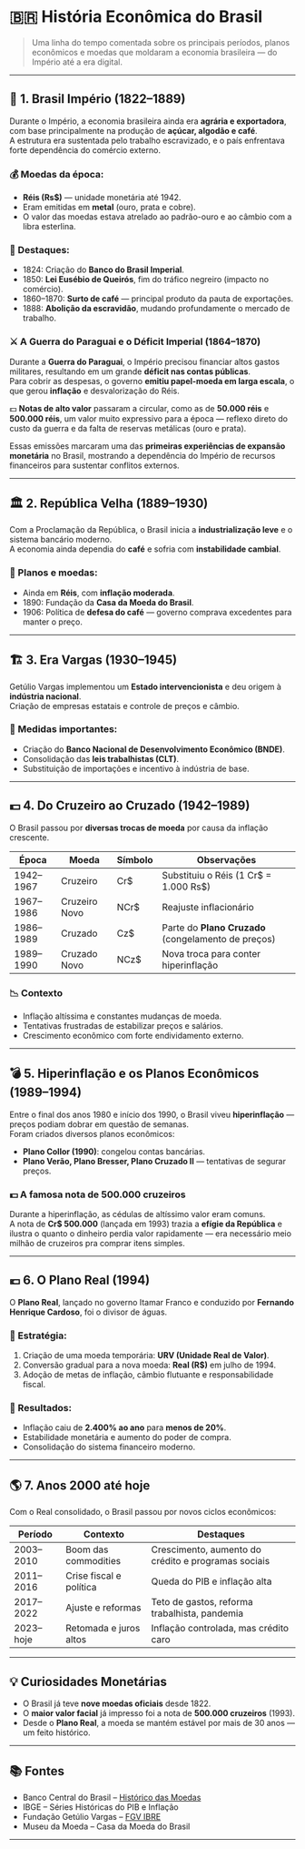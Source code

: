 # 🇧🇷 História Econômica do Brasil

> Uma linha do tempo comentada sobre os principais períodos, planos econômicos e moedas que moldaram a economia brasileira — do Império até a era digital.

---

## 👑 1. Brasil Império (1822–1889)

Durante o Império, a economia brasileira ainda era **agrária e exportadora**, com base principalmente na produção de **açúcar, algodão e café**.  
A estrutura era sustentada pelo trabalho escravizado, e o país enfrentava forte dependência do comércio externo.

### 💰 Moedas da época:
- **Réis (Rs$)** — unidade monetária até 1942.  
- Eram emitidas em **metal** (ouro, prata e cobre).  
- O valor das moedas estava atrelado ao padrão-ouro e ao câmbio com a libra esterlina.

### 🧾 Destaques:
- 1824: Criação do **Banco do Brasil Imperial**.  
- 1850: **Lei Eusébio de Queirós**, fim do tráfico negreiro (impacto no comércio).  
- 1860–1870: **Surto de café** — principal produto da pauta de exportações.  
- 1888: **Abolição da escravidão**, mudando profundamente o mercado de trabalho.  

### ⚔️ A Guerra do Paraguai e o Déficit Imperial (1864–1870)

Durante a **Guerra do Paraguai**, o Império precisou financiar altos gastos militares, resultando em um grande **déficit nas contas públicas**.  
Para cobrir as despesas, o governo **emitiu papel-moeda em larga escala**, o que gerou **inflação** e desvalorização do Réis.

💵 **Notas de alto valor** passaram a circular, como as de **50.000 réis** e **500.000 réis**, um valor muito expressivo para a época — reflexo direto do custo da guerra e da falta de reservas metálicas (ouro e prata).  

Essas emissões marcaram uma das **primeiras experiências de expansão monetária** no Brasil, mostrando a dependência do Império de recursos financeiros para sustentar conflitos externos.

---

## 🏛️ 2. República Velha (1889–1930)

Com a Proclamação da República, o Brasil inicia a **industrialização leve** e o sistema bancário moderno.  
A economia ainda dependia do **café** e sofria com **instabilidade cambial**.

### 💸 Planos e moedas:
- Ainda em **Réis**, com **inflação moderada**.  
- 1890: Fundação da **Casa da Moeda do Brasil**.  
- 1906: Política de **defesa do café** — governo comprava excedentes para manter o preço.

---

## 🏗️ 3. Era Vargas (1930–1945)

Getúlio Vargas implementou um **Estado intervencionista** e deu origem à **indústria nacional**.  
Criação de empresas estatais e controle de preços e câmbio.

### 🧾 Medidas importantes:
- Criação do **Banco Nacional de Desenvolvimento Econômico (BNDE)**.  
- Consolidação das **leis trabalhistas (CLT)**.  
- Substituição de importações e incentivo à indústria de base.

---

## 💵 4. Do Cruzeiro ao Cruzado (1942–1989)

O Brasil passou por **diversas trocas de moeda** por causa da inflação crescente.

| Época | Moeda | Símbolo | Observações |
|--------|--------|----------|--------------|
| 1942–1967 | Cruzeiro | Cr$ | Substituiu o Réis (1 Cr$ = 1.000 Rs$) |
| 1967–1986 | Cruzeiro Novo | NCr$ | Reajuste inflacionário |
| 1986–1989 | Cruzado | Cz$ | Parte do **Plano Cruzado** (congelamento de preços) |
| 1989–1990 | Cruzado Novo | NCz$ | Nova troca para conter hiperinflação |

### 📉 Contexto
- Inflação altíssima e constantes mudanças de moeda.  
- Tentativas frustradas de estabilizar preços e salários.  
- Crescimento econômico com forte endividamento externo.

---

## 💣 5. Hiperinflação e os Planos Econômicos (1989–1994)

Entre o final dos anos 1980 e início dos 1990, o Brasil viveu **hiperinflação** — preços podiam dobrar em questão de semanas.  
Foram criados diversos planos econômicos:

- **Plano Collor (1990)**: congelou contas bancárias.  
- **Plano Verão, Plano Bresser, Plano Cruzado II** — tentativas de segurar preços.  

### 💵 A famosa nota de **500.000 cruzeiros**
Durante a hiperinflação, as cédulas de altíssimo valor eram comuns.  
A nota de **Cr$ 500.000** (lançada em 1993) trazia a **efígie da República** e ilustra o quanto o dinheiro perdia valor rapidamente — era necessário meio milhão de cruzeiros pra comprar itens simples.

---

## 💶 6. O Plano Real (1994)

O **Plano Real**, lançado no governo Itamar Franco e conduzido por **Fernando Henrique Cardoso**, foi o divisor de águas.

### 📌 Estratégia:
1. Criação de uma moeda temporária: **URV (Unidade Real de Valor)**.  
2. Conversão gradual para a nova moeda: **Real (R$)** em julho de 1994.  
3. Adoção de metas de inflação, câmbio flutuante e responsabilidade fiscal.

### 🧩 Resultados:
- Inflação caiu de **2.400% ao ano** para **menos de 20%**.  
- Estabilidade monetária e aumento do poder de compra.  
- Consolidação do sistema financeiro moderno.

---

## 🌎 7. Anos 2000 até hoje

Com o Real consolidado, o Brasil passou por novos ciclos econômicos:

| Período | Contexto | Destaques |
|----------|-----------|-----------|
| 2003–2010 | Boom das commodities | Crescimento, aumento do crédito e programas sociais |
| 2011–2016 | Crise fiscal e política | Queda do PIB e inflação alta |
| 2017–2022 | Ajuste e reformas | Teto de gastos, reforma trabalhista, pandemia |
| 2023–hoje | Retomada e juros altos | Inflação controlada, mas crédito caro |

---

## 💡 Curiosidades Monetárias

- O Brasil já teve **nove moedas oficiais** desde 1822.  
- O **maior valor facial** já impresso foi a nota de **500.000 cruzeiros** (1993).  
- Desde o **Plano Real**, a moeda se mantém estável por mais de 30 anos — um feito histórico.

---

## 📚 Fontes

- Banco Central do Brasil – [Histórico das Moedas](https://www.bcb.gov.br)
- IBGE – Séries Históricas do PIB e Inflação
- Fundação Getúlio Vargas – [FGV IBRE](https://portalibre.fgv.br)
- Museu da Moeda – Casa da Moeda do Brasil

---
